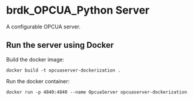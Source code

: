 # brdk_OPCUA_Python Server



A configurable OPCUA server.



## Run the server using Docker

Build the docker image:

`docker build -t opcuaserver-dockerization .`

Run the docker container:

`docker run -p 4840:4840 --name OpcuaServer opcuaserver-dockerization`





